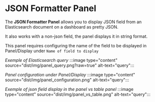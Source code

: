 # JSON Formatter Panel

The **JSON Formatter Panel** allows you to display JSON field from an Elasticsearch document on a dashboard as pretty JSON.

It also works with a non-json field, the panel displays it in string format.

This panel requires configuring the name of the field to be displayed in Panel/Display under `Name of field to display`

*Exemple of Elasticsearch query*
:::image type="content" source="dist/img/panel_query.png?raw=true" alt-text="query":::

*Panel configuration under Panel/Display*
:::image type="content" source="dist/img/panel_configuration.png" alt-text="query":::

*Exemple of json field display in the panel vs table panel*
:::image type="content" source="dist/img/panel_vs_table.png" alt-text="query":::
